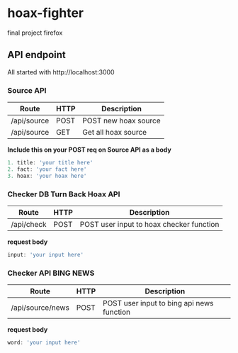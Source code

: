 # hoax-fighter
final project firefox

## API endpoint
All started with http://localhost:3000

### Source API
Route | HTTP | Description
----- | ---- | -----------
/api/source | POST | POST new hoax source
/api/source | GET | Get all hoax source

**Include this on your POST req on Source API as a body**
```javascript
1. title: 'your title here'
2. fact: 'your fact here'
3. hoax: 'your hoax here'
```

### Checker DB Turn Back Hoax API
Route | HTTP | Description
----- | ---- | -----------
/api/check | POST | POST user input to hoax checker function

**request body**
```javascript
input: 'your input here'
```

### Checker API BING NEWS
Route | HTTP | Description
----- | ---- | -----------
/api/source/news | POST | POST user input to bing api news function
**request body**
```javascript
word: 'your input here'
```